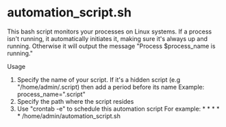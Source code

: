 # automation_script.sh

This bash script monitors your processes on Linux systems. 
If a process isn't running, it automatically initiates it, making sure it's always up and running.
Otherwise it will output the message "Process $process_name is running."

Usage
1. Specify the name of your script. If it's a hidden script (e.g "/home/admin/.script) then add a period before its name
   Example: process_name=".script"
2. Specify the path where the script resides
3. Use "crontab -e" to schedule this automation script
   For example: * * * * * /home/admin/automation_script.sh
